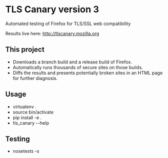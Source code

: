 # TLS Canary version 3
Automated testing of Firefox for TLS/SSL web compatibility

Results live here:
http://tlscanary.mozilla.org

## This project
* Downloads a branch build and a release build of Firefox.
* Automatically runs thousands of secure sites on those builds.
* Diffs the results and presents potentially broken sites in an HTML page for further diagnosis.

## Usage
* virtualenv .
* source bin/activate
* pip install -e .
* tls_canary --help

## Testing
* nosetests -s

